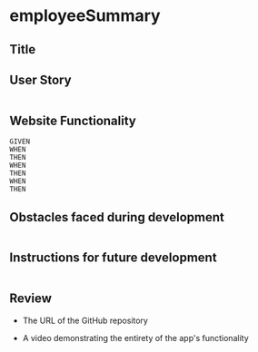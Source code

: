 # employeeSummary
## Title

 

## User Story
```

```
## Website Functionality
```
GIVEN 
WHEN
THEN
WHEN
THEN
WHEN
THEN
```
## Obstacles faced during development
```

```
## Instructions for future development
```

```
## Review
* The URL of the GitHub repository

* A video demonstrating the entirety of the app's functionality 

